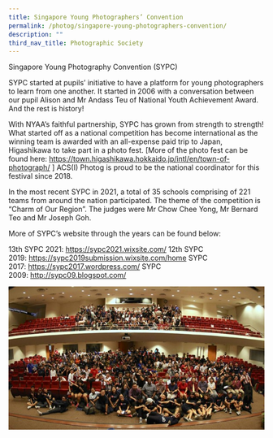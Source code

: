 ```yaml
---
title: Singapore Young Photographers’ Convention
permalink: /photog/singapore-young-photographers-convention/
description: ""
third_nav_title: Photographic Society
---
```

Singapore Young Photography Convention (SYPC)

SYPC started at pupils’ initiative to have a platform for young photographers to learn from one another. It started in 2006 with a conversation between our pupil Alison and Mr Andass Teu of National Youth Achievement Award. And the rest is history!

With NYAA’s faithful partnership, SYPC has grown from strength to strength! What started off as a national competition has become international as the winning team is awarded with an all-expense paid trip to Japan, Higashikawa to take part in a photo fest. \[More of the photo fest can be found here: https://town.higashikawa.hokkaido.jp/intl/en/town-of-photograph/ \] ACS(I) Photog is proud to be the national coordinator for this festival since 2018.

In the most recent SYPC in 2021, a total of 35 schools comprising of 221 teams from around the nation participated. The theme of the competition is “Charm of Our Region”. The judges were Mr Chow Chee Yong, Mr Bernard Teo and Mr Joseph Goh.

More of SYPC’s website through the years can be found below:

<p>13th SYPC 2021:&nbsp;<a href="https://sypc2021.wixsite.com/">https://sypc2021.wixsite.com/</a>&nbsp;12th SYPC 2019:&nbsp;<a href="https://sypc2019submission.wixsite.com/home">https://sypc2019submission.wixsite.com/home</a>&nbsp;SYPC 2017:&nbsp;<a href="https://sypc2017.wordpress.com/">https://sypc2017.wordpress.com/</a>&nbsp;SYPC 2009:&nbsp;<a href="http://sypc09.blogspot.com/">http://sypc09.blogspot.com/</a></p>


 ![](/images/Clubs%20And%20Societies/picture32a.jpg)